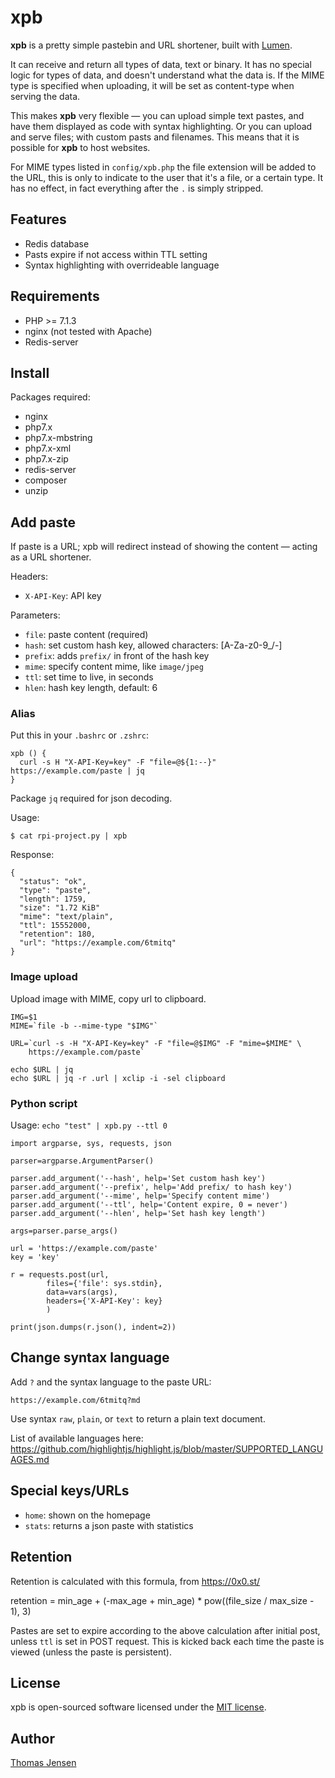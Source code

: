 # xpb
__xpb__ is a pretty simple pastebin and URL shortener, built with [Lumen](https://lumen.laravel.com/).

It can receive and return all types of data, text or binary. It has no special logic for types of data, and doesn't understand what the data is. If the MIME type is specified when uploading, it will be set as content-type when serving the data.

This makes __xpb__ very flexible — you can upload simple text pastes, and have them displayed as code with syntax highlighting. Or you can upload and serve files; with custom pasts and filenames. This means that it is possible for __xpb__ to host websites.

For MIME types listed in `config/xpb.php` the file extension will be added to the URL, this is only to indicate to the user that it's a file, or a certain type. It has no effect, in fact everything after the `.` is simply stripped.

## Features
* Redis database
* Pasts expire if not access within TTL setting
* Syntax highlighting with overrideable language

## Requirements
* PHP >= 7.1.3
* nginx (not tested with Apache)
* Redis-server

## Install
Packages required:

* nginx
* php7.x
* php7.x-mbstring
* php7.x-xml
* php7.x-zip
* redis-server
* composer
* unzip

## Add paste
If paste is a URL; xpb will redirect instead of showing the content — acting as a URL shortener.

Headers:
* `X-API-Key`: API key

Parameters:
* `file`: paste content (required)
* `hash`: set custom hash key, allowed characters: [A-Za-z0-9_/-]
* `prefix`: adds `prefix/` in front of the hash key
* `mime`: specify content mime, like `image/jpeg`
* `ttl`: set time to live, in seconds
* `hlen`: hash key length, default: 6

### Alias
Put this in your `.bashrc` or `.zshrc`:
```
xpb () {
  curl -s H "X-API-Key=key" -F "file=@${1:--}" https://example.com/paste | jq
}
```
Package `jq` required for json decoding.

Usage:
```
$ cat rpi-project.py | xpb
```

Response:
```
{
  "status": "ok",
  "type": "paste",
  "length": 1759,
  "size": "1.72 KiB"
  "mime": "text/plain",
  "ttl": 15552000,
  "retention": 180,
  "url": "https://example.com/6tmitq"
}
```

### Image upload
Upload image with MIME, copy url to clipboard.

```
IMG=$1
MIME=`file -b --mime-type "$IMG"`

URL=`curl -s -H "X-API-Key=key" -F "file=@$IMG" -F "mime=$MIME" \
    https://example.com/paste`

echo $URL | jq
echo $URL | jq -r .url | xclip -i -sel clipboard
```

### Python script
Usage: `echo "test" | xpb.py --ttl 0`

```
import argparse, sys, requests, json

parser=argparse.ArgumentParser()

parser.add_argument('--hash', help='Set custom hash key')
parser.add_argument('--prefix', help='Add prefix/ to hash key')
parser.add_argument('--mime', help='Specify content mime')
parser.add_argument('--ttl', help='Content expire, 0 = never')
parser.add_argument('--hlen', help='Set hash key length')

args=parser.parse_args()

url = 'https://example.com/paste'
key = 'key'

r = requests.post(url,
        files={'file': sys.stdin},
        data=vars(args),
        headers={'X-API-Key': key}
        )

print(json.dumps(r.json(), indent=2))

```

## Change syntax language
Add `?` and the syntax language to the paste URL:
```
https://example.com/6tmitq?md
```

Use syntax `raw`, `plain`, or `text` to return a plain text document.

List of available languages here: https://github.com/highlightjs/highlight.js/blob/master/SUPPORTED_LANGUAGES.md

## Special keys/URLs
* `home`: shown on the homepage
* `stats`: returns a json paste with statistics

## Retention
Retention is calculated with this formula, from https://0x0.st/

   retention = min_age + (-max_age + min_age) * pow((file_size / max_size - 1), 3)

Pastes are set to expire according to the above calculation after initial post, unless `ttl` is set in POST request. This is kicked back each time the paste is viewed (unless the paste is persistent).

## License
xpb is open-sourced software licensed under the [MIT license](LICENSE).

## Author
[Thomas Jensen](https://thomas.stdout.no)
